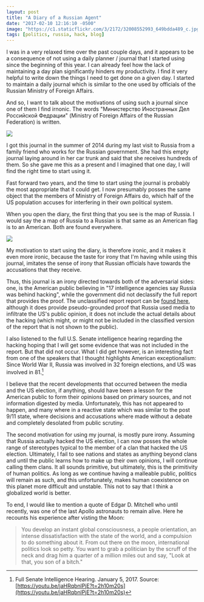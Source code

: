 ```yaml
---
layout: post
title: "A Diary of a Russian Agent"
date: "2017-02-10 12:16:10 -0500"
image: "https://c1.staticflickr.com/3/2172/32008552993_649bdda489_c.jpg"
tags: [politics, russia, hack, blog]
---
```


I was in a very relaxed time over the past couple days, and it appears to be a consequence of not using a daily planner / journal that I started using since the beginning of this year. I can already feel how the lack of maintaining a day plan significantly hinders my productivity. I find it very helpful to write down the things I need to get done on a given day. I started to maintain a daily journal which is similar to the one used by officials of the Russian Ministry of Foreign Affairs.

And so, I want to talk about the motivations of using such a journal since one of them I find irnonic. The words "Министерство Иностранных Дел Российской Федрации" (Ministry of Foreign Affairs of the Russian Federation) is written.

![](https://c1.staticflickr.com/3/2172/32008552993_649bdda489_c.jpg)

I got this journal in the summer of 2014 during my last visit to Russia from a family friend who works for the Russian government. She had this empty journal laying around in her car trunk and said that she receives hundreds of them. So she gave me this as a present and I imagined that one day, I will find the right time to start using it.

Fast forward two years, and the time to start using the journal is probably the most appropriate that it could get. I now presumably posses the same object that the members of Ministry of Foreign Affairs do, which half of the US population accuses for interfering in their own political system.

When you open the diary, the first thing that you see is the map of Russia. I would say the a map of Russia to a Russian is that same as an American flag is to an American. Both are found everywhere.

![](https://c2.staticflickr.com/4/3814/32669373972_b46a719b3b_c.jpg)

My motivation to start using the diary, is therefore ironic, and it makes it even more ironic, because the taste for irony that I'm having while using this journal, imitates the sense of irony that Russian officials have towards the accusations that they receive.

Thus, this journal is an irony directed towards both of the adversarial sides: one, is the American public believing in "17 intelligence agencies say Russia was behind hacking", while the government did not declassify the full report that provides the proof. The unclassified report report can be [found here](https://www.google.com/url?q=https%3A%2F%2Fwww.dni.gov%2Ffiles%2Fdocuments%2FICA_2017_01.pdf&sa=D&sntz=1&usg=AFQjCNGngBEfadgQE3fOzjAZM4p5IFv0Hg), although it does provide pseudo-grounded proof that Russia used media to infiltrate the US's public opinion, it does not include the actual details about the hacking (which might, or might not be included in the classified version of the report that is not shown to the public).

I also listened to the full U.S. Senate intelligence hearing regarding the hacking hoping that I will get some evidence that was not included in the report. But that did not occur. What I did get however, is an interesting fact from one of the speakers that I thought highlights American exceptionalism: Since World War II, Russia was involved in 32 foreign elections, and US was involved in 81.[^25f079ff]

I believe that the recent developments that occurred between the media and the US election, if anything, should have been a lesson for the American public to form their opinions based on primary sources, and not information digested by media. Unfortunately, this has not appeared to happen, and many where in a reactive state which was similar to the post 9/11 state, where decisions and accusations where made without a debate and completely desolated from public scrutiny.

The second motivation for using my journal, is mostly pure irony. Assuming that Russia actually hacked the US election, I can now posses the whole range of stereotypes typical to the member of a clan that hacked the US election. Ultimately, I fail to see nations and states as anything beyond clans and until the public learns how to make up their own opinions, I will continue calling them clans. It all sounds primitive, but ultimately, this is the primitivity of human politics. As long as we continue having a malleable public, politics will remain as such, and this unfortunately, makes human coexistence on this planet more difficult and unstable. This not to say that I think a globalized world is better.

To end, I would like to mention a quote of Edgar D. Mitchell who until recently, was one of the last Apollo astronauts to remain alive. Here he recounts his experience after visting the Moon:

> You develop an instant global consciousness, a people orientation, an intense dissatisfaction with the state of the world, and a compulsion to do something about it. From out there on the moon, international politics look so petty. You want to grab a politician by the scruff of the neck and drag him a quarter of a million miles out and say, "Look at that, you son of a bitch."


[^25f079ff]: Full Senate Intelligence Hearing. January 5, 2017. Source: [https://youtu.be/jaHRqbnlPjE?t=2h10m20s](https://youtu.be/jaHRqbnlPjE?t=2h10m20s)

